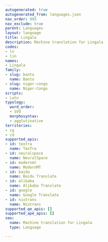 ```yaml
---
autogenerated: true
autogenerated_from: languages.json
nav_order: 993
nav_exclude: true
parent: Languages
layout: language
title: Lingala
description: Machine translation for Lingala
codes:
- ln
- lin
names:
- Lingala
family:
- slug: bantu
  name: Bantu
- slug: niger-congo
  name: Niger-Congo
scripts:
- Latn
typology:
  word_order:
  - SVO
  morphosyntax:
  - agglutinative
territories:
- cg
- cd
supported_apis:
- id: textra
  name: TexTra
- id: neuralspace
  name: NeuralSpace
- id: modernmt
  name: ModernMT
- id: baidu
  name: Baidu Translate
- id: alibaba
  name: Alibaba Translate
- id: google
  name: Google Translate
- id: niutrans
  name: Niutrans
supported_qe_apis: []
supported_ape_apis: []
seo:
  name: Machine translation for Lingala
  type: Language

---
```



